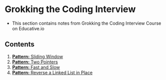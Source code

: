 # Grokking the Coding Interview

- This section contains notes from Grokking the Coding Interview Course on Educative.io

## Contents

1. [**Pattern:** Sliding Window](./Patterns/Sliding_Window/index.md)
2. [**Pattern:** Two Pointers](Patterns/Two_Pointers/index.md)
3. [**Pattern:** Fast and Slow](Patterns/Fast_and_Slow/index.md)
4. [**Pattern:** Reverse a Linked List in Place](Patterns/Reverse_LL/index.md)